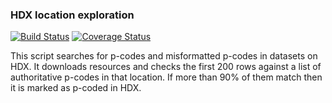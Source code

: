 ### HDX location exploration
[![Build Status](https://github.com/b-j-mills/hdx-location-exploration/actions/workflows/run-python-tests.yml/badge.svg)](https://github.com/b-j-mills/hdx-location-exploration/actions/workflows/run-python-tests.yml) [![Coverage Status](https://coveralls.io/repos/github/b-j-mills/hdx-location-exploration/badge.svg?branch=main&ts=1)](https://coveralls.io/github/b-j-mills/hdx-location-exploration?branch=main)

This script searches for p-codes and misformatted p-codes in datasets on HDX. It downloads resources and checks the first 200 rows against a list of authoritative p-codes in that location. If more than 90% of them match then it is marked as p-coded in HDX.
